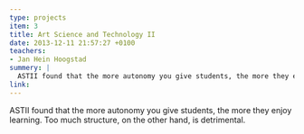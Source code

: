 ```yaml
---
type: projects
item: 3
title: Art Science and Technology II
date: 2013-12-11 21:57:27 +0100
teachers: 
- Jan Hein Hoogstad
summery: | 
  ASTII found that the more autonomy you give students, the more they enjoy learning. Too much structure, on the other hand, is detrimental.
link: 
---
```

ASTII found that the more autonomy you give students, the more they enjoy learning. Too much structure, on the other hand, is detrimental.